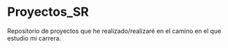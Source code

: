# Proyectos_SR
Repositorio de proyectos que he realizado/realizaré en el camino en el que estudio mi carrera.
